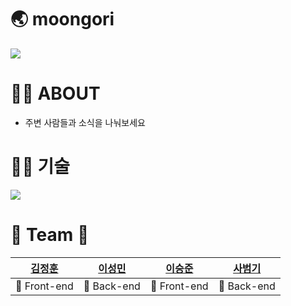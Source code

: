 # :earth_asia: moongori
![](https://cdn.discordapp.com/attachments/904619953775341608/921708484087644200/5f89a50cfc9d1f96.jpg)
# :teacher: ABOUT
* 주변 사람들과 소식을 나눠보세요
# :technologist: 기술
![](https://cdn.discordapp.com/attachments/904619953775341608/913301492214157382/-3.png)

# :two_men_holding_hands: Team :two_men_holding_hands: 
|[김정훈](https://github.com/rmfhsep)|[이성민](https://github.com/lsm6627)|[이승준](https://github.com/lsj135779)|[사범기](https://github.com/Lawen-s)|
|:---:|:---:|:---:|:---:|
|:closed_book: Front-end|:blue_book:  Back-end|:closed_book: Front-end|:blue_book:  Back-end|
